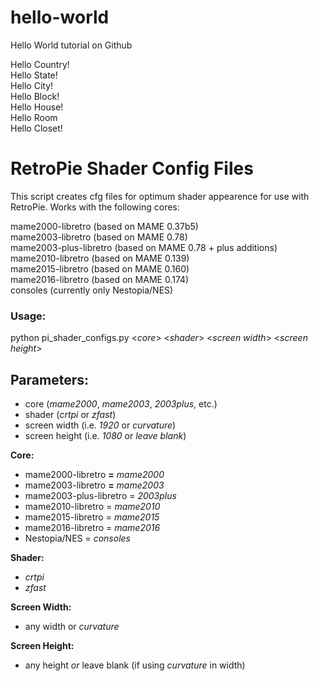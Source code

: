 # hello-world
Hello World tutorial on Github

Hello Country!<br>
Hello State!<br>
Hello City!<br>
Hello Block!<br>
Hello House!<br>
Hello Room<br>
Hello Closet!<br>

# RetroPie Shader Config Files

This script creates cfg files for optimum shader appearence for use with RetroPie. Works with the following cores:

mame2000-libretro (based on MAME 0.37b5)<br>
mame2003-libretro (based on MAME 0.78)<br>
mame2003-plus-libretro (based on MAME 0.78 + plus additions)<br>
mame2010-libretro (based on MAME 0.139)<br>
mame2015-libretro (based on MAME 0.160)<br>
mame2016-libretro (based on MAME 0.174)<br>
consoles (currently only Nestopia/NES)<br>

### Usage:

python pi_shader_configs.py \<*core*\> \<*shader*\> \<*screen width*\> \<*screen height*\>

## Parameters:

  * core (*mame2000*, *mame2003*, *2003plus*, etc.)
  * shader (*crtpi* or *zfast*)
  * screen width (i.e. *1920* or *curvature*)
  * screen height (i.e. *1080* or *leave blank*)

**Core:**
  * mame2000-libretro **=** *mame2000*
  * mame2003-libretro **=** *mame2003*
  * mame2003-plus-libretro = *2003plus*
  * mame2010-libretro = *mame2010*
  * mame2015-libretro = *mame2015*
  * mame2016-libretro = *mame2016*
  * Nestopia/NES = *consoles*

**Shader:**
  * *crtpi*
  * *zfast*

**Screen Width:**
  * any width or *curvature*

**Screen Height:**
  * any height *or* leave blank (if using *curvature* in width)
